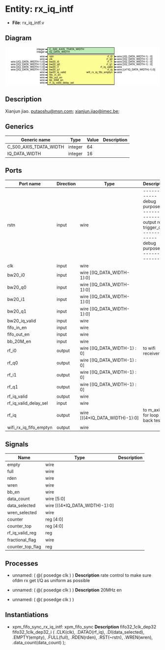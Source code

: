 # Entity: rx_iq_intf

- **File**: rx_iq_intf.v
## Diagram

![Diagram](rx_iq_intf.svg "Diagram")
## Description

Xianjun jiao. putaoshu@msn.com; xianjun.jiao@imec.be;
 
## Generics

| Generic name           | Type    | Value | Description |
| ---------------------- | ------- | ----- | ----------- |
| C_S00_AXIS_TDATA_WIDTH | integer | 64    |             |
| IQ_DATA_WIDTH          | integer | 16    |             |
## Ports

| Port name              | Direction | Type                           | Description                                                                                                   |
| ---------------------- | --------- | ------------------------------ | ------------------------------------------------------------------------------------------------------------- |
| rstn                   | input     | wire                           | -------------debug purpose----------------output reg trigger_out, -------------debug purpose----------------  |
| clk                    | input     | wire                           |                                                                                                               |
| bw20_i0                | input     | wire [(IQ_DATA_WIDTH-1):0]     |                                                                                                               |
| bw20_q0                | input     | wire [(IQ_DATA_WIDTH-1):0]     |                                                                                                               |
| bw20_i1                | input     | wire [(IQ_DATA_WIDTH-1):0]     |                                                                                                               |
| bw20_q1                | input     | wire [(IQ_DATA_WIDTH-1):0]     |                                                                                                               |
| bw20_iq_valid          | input     | wire                           |                                                                                                               |
| fifo_in_en             | input     | wire                           |                                                                                                               |
| fifo_out_en            | input     | wire                           |                                                                                                               |
| bb_20M_en              | input     | wire                           |                                                                                                               |
| rf_i0                  | output    | wire [(IQ_DATA_WIDTH-1) : 0]   | to wifi receiver                                                                                              |
| rf_q0                  | output    | wire [(IQ_DATA_WIDTH-1) : 0]   |                                                                                                               |
| rf_i1                  | output    | wire [(IQ_DATA_WIDTH-1) : 0]   |                                                                                                               |
| rf_q1                  | output    | wire [(IQ_DATA_WIDTH-1) : 0]   |                                                                                                               |
| rf_iq_valid            | output    | wire                           |                                                                                                               |
| rf_iq_valid_delay_sel  | input     | wire                           |                                                                                                               |
| rf_iq                  | output    | wire [((4*IQ_DATA_WIDTH)-1):0] | to m_axis for loop back test                                                                                  |
| wifi_rx_iq_fifo_emptyn | output    | wire                           |                                                                                                               |
## Signals

| Name             | Type                           | Description |
| ---------------- | ------------------------------ | ----------- |
| empty            | wire                           |             |
| full             | wire                           |             |
| rden             | wire                           |             |
| wren             | wire                           |             |
| bb_en            | wire                           |             |
| data_count       | wire [5:0]                     |             |
| data_selected    | wire [((4*IQ_DATA_WIDTH)-1):0] |             |
| wren_selected    | wire                           |             |
| counter          | reg [4:0]                      |             |
| counter_top      | reg [4:0]                      |             |
| rf_iq_valid_reg  | reg                            |             |
| fractional_flag  | wire                           |             |
| counter_top_flag | reg                            |             |
## Processes
- unnamed: ( @( posedge clk ) )
**Description**
rate control to make sure ofdm rx get I/Q as uniform as possible

- unnamed: ( @( posedge clk ) )
**Description**
20MHz en

- unnamed: ( @( posedge clk ) )
## Instantiations

- xpm_fifo_sync_rx_iq_intf: xpm_fifo_sync
**Description**
fifo32_1clk_dep32 fifo32_1clk_dep32_i (
.CLK(clk),
.DATAO(rf_iq),
.DI(data_selected),
.EMPTY(empty),
.FULL(full),
.RDEN(rden),
.RST(~rstn),
.WREN(wren),
.data_count(data_count)
);

